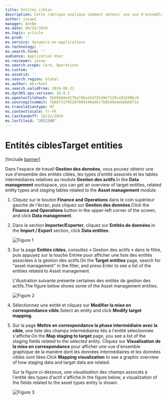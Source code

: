 ```yaml
---
title: Entités cibles
description: Cette rubrique explique comment obtenir une vue d'ensemble des entités cibles dans le module Gestion des actifs.
author: josaw1
manager: AnnBe
ms.date: 09/26/2019
ms.topic: article
ms.prod: ''
ms.service: dynamics-ax-applications
ms.technology: ''
ms.search.form: ''
audience: Application User
ms.reviewer: josaw
ms.search.scope: Core, Operations
ms.custom: ''
ms.assetid: ''
ms.search.region: Global
ms.author: mkirknel
ms.search.validFrom: 2019-08-31
ms.dyn365.ops.version: 10.0.5
ms.openlocfilehash: 5bb94b6e4176a7dbed2d78149e7120ce832d0bc0
ms.sourcegitcommit: fb66731f05207094149a6bc7b8549a4dabbb071a
ms.translationtype: HT
ms.contentlocale: fr-FR
ms.lasthandoff: 10/22/2019
ms.locfileid: "2652308"
---
```

# <a name="target-entities"></a><span data-ttu-id="6ee44-103">Entités cibles</span><span class="sxs-lookup"><span data-stu-id="6ee44-103">Target entities</span></span>

[!include [banner](../../includes/banner.md)]

 

<span data-ttu-id="6ee44-104">Dans l'espace de travail **Gestion des données**, vous pouvez obtenir une vue d'ensemble des entités cibles, les types d'entité associés et les tables intermédiaires relatives au module **Gestion des actifs**.</span><span class="sxs-lookup"><span data-stu-id="6ee44-104">In the **Data management** workspace, you can get an overview of target entities, related entity types and staging tables related to the **Asset management** module.</span></span> 

1. <span data-ttu-id="6ee44-105">Cliquez sur le bouton **Finance and Operations** dans le coin supérieur gauche de l'écran, puis cliquez sur **Gestion des données**.</span><span class="sxs-lookup"><span data-stu-id="6ee44-105">Click the **Finance and Operations** button in the upper-left corner of the screen, and click **Data management**.</span></span>

2. <span data-ttu-id="6ee44-106">Dans la section **Importer/Exporter**, cliquez sur **Entités de données**.</span><span class="sxs-lookup"><span data-stu-id="6ee44-106">In the **Import / Export** section, click **Data entities**.</span></span> 

    ![Figure 1](media/01-data-management.png)

3. <span data-ttu-id="6ee44-108">Sur la page **Entités cibles**, consultez « Gestion des actifs » dans le filtre, puis appuyez sur la touche Entrée pour afficher une liste des entités associées à la gestion des actifs.</span><span class="sxs-lookup"><span data-stu-id="6ee44-108">On the **Target entities** page, search for "asset management" in the filter, and press Enter to see a list of the entities related to Asset management.</span></span>

    <span data-ttu-id="6ee44-109">L'illustration suivante présente certaines des entités de gestion des actifs.</span><span class="sxs-lookup"><span data-stu-id="6ee44-109">The figure below shows some of the Asset management entities.</span></span>

   ![Figure 2](media/02-data-management.png)

4. <span data-ttu-id="6ee44-111">Sélectionnez une entité et cliquez sur **Modifier la mise en correspondance cible**.</span><span class="sxs-lookup"><span data-stu-id="6ee44-111">Select an entity and click **Modify target mapping**.</span></span>

5. <span data-ttu-id="6ee44-112">Sur la page **Mettre en correspondance la phase intermédiaire avec la cible**, une liste des champs intermédiaires liés à l'entité sélectionnée s'affiche.</span><span class="sxs-lookup"><span data-stu-id="6ee44-112">On the **Map staging to target** page, you see a list of the staging fields related to the selected entity.</span></span> <span data-ttu-id="6ee44-113">Cliquez sur **Visualisation de la mise en correspondance** pour afficher une vue d'ensemble graphique de la manière dont les données intermédiaires et les données cibles sont liées.</span><span class="sxs-lookup"><span data-stu-id="6ee44-113">Click **Mapping visualization** to see a graphic overview of how staging data and target data are related.</span></span> 

    <span data-ttu-id="6ee44-114">Sur la figure ci-dessous, une visualisation des champs associés à l'entité des types d'actif s'affiche.</span><span class="sxs-lookup"><span data-stu-id="6ee44-114">In the figure below, a visualization of the fields related to the asset types entity is shown.</span></span>

    ![Figure 3](media/03-data-management.png)


